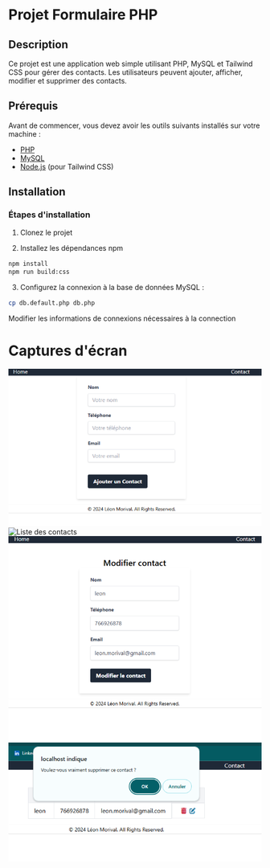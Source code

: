 # Projet Formulaire PHP

## Description

Ce projet est une application web simple utilisant PHP, MySQL et Tailwind CSS pour gérer des contacts. Les utilisateurs peuvent ajouter, afficher, modifier et supprimer des contacts.

## Prérequis

Avant de commencer, vous devez avoir les outils suivants installés sur votre machine :

- [PHP](https://www.php.net/downloads.php)
- [MySQL](https://dev.mysql.com/downloads/)
- [Node.js](https://nodejs.org/en/download/) (pour Tailwind CSS)

## Installation

### Étapes d'installation

1. Clonez le projet

2. Installez les dépendances npm

```bash
npm install
npm run build:css
```

3. Configurez la connexion à la base de données MySQL :

```bash
cp db.default.php db.php
```

Modifier les informations de connexions nécessaires à la connection

# Captures d'écran

![Ajout d'un contact](screenshots\add_contact.png)
![Liste des contacts](screenshot\contacts.png)
![Modification d'un contact](screenshots\edit_contact.png)
![Confirmation de suppression](screenshots\confirm_delete.png)
